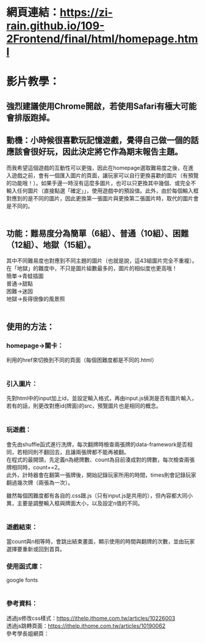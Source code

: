 # 網頁連結：https://zi-rain.github.io/109-2Frontend/final/html/homepage.html </br>
# 影片教學：</br>
## 強烈建議使用Chrome開啟，若使用Safari有極大可能會排版跑掉。</br>
## 動機：小時候很喜歡玩記憶遊戲，覺得自己做一個的話應該會很好玩，因此決定將它作為期末報告主題。</br>
而我希望這個遊戲的互動性可以更強，因此在homepage選取難易度之後，在進入遊戲之前，會有一個匯入圖片的頁面，讓玩家可以自行更換喜歡的圖片（有預覽的功能哦！）。如果手邊一時沒有這麼多圖片，也可以只更換其中幾個、或完全不輸入任何圖片（直接點選「確定」」，使用遊戲中的預設值。此外，由於每個輸入框對應到的是不同的圖片，因此更換第一張圖片與更換第二張圖片時，取代的圖片會是不同的。</br></br>

## 功能：難易度分為簡單（6組）、普通（10組）、困難（12組）、地獄（15組）。</br>
其中不同難易度也對應到不同主題的圖片（也就是說，這43組圖片完全不重複）。在「地獄」的難度中，不只是圖片組數最多的，圖片的相似度也更高哦！</br>
簡單->青蛙插圖</br>
普通->甜點</br>
困難->迷因</br>
地獄->長得很像的風景照</br></br>

## 使用的方法：</br>
### homepage->關卡：</br>
利用<a>的href來切換到不同的頁面（每個困難度都是不同的.html）</br></br>

### 引入圖片：</br>
先對html中的input加上id，並設定輸入格式，再由input.js偵測是否有圖片輸入，若有的話，則更改對應id(牌面)的src，預覽圖片也是相同的概念。</br></br>

### 玩遊戲：</br>
會先由shuffle函式進行洗牌，每次翻牌時檢查兩張牌的data-framework是否相同，若相同則不翻回去，且讓兩張牌都不能再被翻。</br>
在程式的最開頭，先定義n為總牌數、count為目前湊成對的牌數，每次檢查兩張牌相同時，count+=2。</br>
此外，計時器會在翻第一張牌後，開始記錄玩家所用的時間，times則會記錄玩家翻過幾次牌（兩張為一次）。</br>

雖然每個困難度都有各自的.css跟.js（只有input.js是共用的），但內容都大同小異，主要是調整輸入框與牌面大小，以及設定n值的不同。</br></br>

### 遊戲結束：</br>
當count與n相等時，會跳出結束畫面，顯示使用的時間與翻牌的次數，並由玩家選擇要重新或回到首頁。

### 使用函式庫：</br>
google fonts</br></br>

### 參考資料：</br>
透過js修改css樣式：https://ithelp.ithome.com.tw/articles/10226003 </br>
透過js跳轉頁面：https://ithelp.ithome.com.tw/articles/10190062 </br>
參考學長姐網頁：
